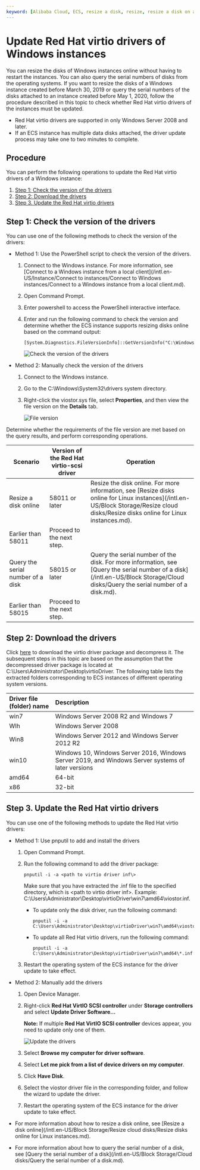 ```yaml
---
keyword: [Alibaba Cloud, ECS, resize a disk, resize, resize a disk on a Windows instance]
---
```


# Update Red Hat virtio drivers of Windows instances

You can resize the disks of Windows instances online without having to restart the instances. You can also query the serial numbers of disks from the operating systems. If you want to resize the disks of a Windows instance created before March 30, 2019 or query the serial numbers of the disks attached to an instance created before May 1, 2020, follow the procedure described in this topic to check whether Red Hat virtio drivers of the instances must be updated.

-   Red Hat virtio drivers are supported in only Windows Server 2008 and later.
-   If an ECS instance has multiple data disks attached, the driver update process may take one to two minutes to complete.

## Procedure

You can perform the following operations to update the Red Hat virtio drivers of a Windows instance:

1.  [Step 1: Check the version of the drivers](#section_mhl_nhy_dhb)
2.  [Step 2: Download the drivers](#section_93w_k6h_jgz)
3.  [Step 3. Update the Red Hat virtio drivers](#section_pvf_cr1_qgb)

## Step 1: Check the version of the drivers

You can use one of the following methods to check the version of the drivers:

-   Method 1: Use the PowerShell script to check the version of the drivers.
    1.  Connect to the Windows instance. For more information, see [Connect to a Windows instance from a local client](/intl.en-US/Instance/Connect to instances/Connect to Windows instances/Connect to a Windows instance from a local client.md).
    2.  Open Command Prompt.
    3.  Enter powershell to access the PowerShell interactive interface.
    4.  Enter and run the following command to check the version and determine whether the ECS instance supports resizing disks online based on the command output:

        ```
        [System.Diagnostics.FileVersionInfo]::GetVersionInfo("C:\Windows\System32\drivers\viostor.sys")
        ```

        ![Check the version of the drivers](https://static-aliyun-doc.oss-accelerate.aliyuncs.com/assets/img/en-US/1182909951/p41813.png)

-   Method 2: Manually check the version of the drivers
    1.  Connect to the Windows instance.
    2.  Go to the C:\\Windows\\System32\\drivers system directory.
    3.  Right-click the viostor.sys file, select **Properties**, and then view the file version on the **Details** tab.

        ![File version](https://static-aliyun-doc.oss-accelerate.aliyuncs.com/assets/img/en-US/1182909951/p41818.png)


Determine whether the requirements of the file version are met based on the query results, and perform corresponding operations.

|Scenario|Version of the Red Hat virtio-scsi driver|Operation|
|--------|-----------------------------------------|---------|
|Resize a disk online|58011 or later|Resize the disk online. For more information, see [Resize disks online for Linux instances](/intl.en-US/Block Storage/Resize cloud disks/Resize disks online for Linux instances.md).|
|Earlier than 58011|Proceed to the next step.|
|Query the serial number of a disk|58015 or later|Query the serial number of the disk. For more information, see [Query the serial number of a disk](/intl.en-US/Block Storage/Cloud disks/Query the serial number of a disk.md).|
|Earlier than 58015|Proceed to the next step.|

## Step 2: Download the drivers

Click [here](http://docs-aliyun.cn-hangzhou.oss.aliyun-inc.com/assets/attach/169523/cn_zh/1590721781509/virtio_58015.zip) to download the virtio driver package and decompress it. The subsequent steps in this topic are based on the assumption that the decompressed driver package is located at C:\\Users\\Administrator\\Desktop\\virtioDriver. The following table lists the extracted folders corresponding to ECS instances of different operating system versions.

|Driver file \(folder\) name|Description|
|:--------------------------|:----------|
|win7|Windows Server 2008 R2 and Windows 7|
|Wlh|Windows Server 2008|
|Win8|Windows Server 2012 and Windows Server 2012 R2|
|win10|Windows 10, Windows Server 2016, Windows Server 2019, and Windows Server systems of later versions|
|amd64|64-bit|
|x86|32-bit|

## Step 3. Update the Red Hat virtio drivers

You can use one of the following methods to update the Red Hat virtio drivers:

-   Method 1: Use pnputil to add and install the drivers
    1.  Open Command Prompt.
    2.  Run the following command to add the driver package:

        ```
        pnputil -i -a <path to virtio driver inf\>
        ```

        Make sure that you have extracted the .inf file to the specified directory, which is <path to virtio driver inf\>. Example: C:\\Users\\Administrator\\Desktop\\virtioDriver\\win7\\amd64\\viostor.inf.

        -   To update only the disk driver, run the following command:

            ```
            pnputil -i -a C:\Users\Administrator\Desktop\virtioDriver\win7\amd64\viostor.inf
            ```

        -   To update all Red Hat virtio drivers, run the following command:

            ```
            pnputil -i -a C:\Users\Administrator\Desktop\virtioDriver\win7\amd64\*.inf
            ```

    3.  Restart the operating system of the ECS instance for the driver update to take effect.
-   Method 2: Manually add the drivers
    1.  Open Device Manager.
    2.  Right-click **Red Hat VirtIO SCSI controller** under **Storage controllers** and select **Update Driver Software...**

        **Note:** If multiple **Red Hat VirtIO SCSI controller** devices appear, you need to update only one of them.

        ![Update the drivers](https://static-aliyun-doc.oss-accelerate.aliyuncs.com/assets/img/en-US/1182909951/p41810.png)

    3.  Select **Browse my computer for driver software**.
    4.  Select **Let me pick from a list of device drivers on my computer**.
    5.  Click **Have Disk**.
    6.  Select the viostor driver file in the corresponding folder, and follow the wizard to update the driver.
    7.  Restart the operating system of the ECS instance for the driver update to take effect.

-   For more information about how to resize a disk online, see [Resize a disk online](/intl.en-US/Block Storage/Resize cloud disks/Resize disks online for Linux instances.md).
-   For more information about how to query the serial number of a disk, see [Query the serial number of a disk](/intl.en-US/Block Storage/Cloud disks/Query the serial number of a disk.md).

